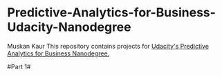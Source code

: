 # Predictive-Analytics-for-Business-Udacity-Nanodegree
Muskan Kaur
This repository contains projects for <a href="https://in.udacity.com/course/predictive-analytics-for-business-nanodegree--nd008">Udacity's Predictive Analytics for Business Nanodegree.</a>
     
#Part 1#

